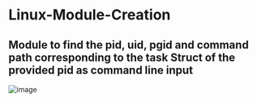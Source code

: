 # Linux-Module-Creation
## Module to find the pid, uid, pgid and command path corresponding to the task Struct of the provided pid as command line input
![image](https://user-images.githubusercontent.com/52040505/209172114-e226000f-55d1-4824-845e-ff77e77886ce.png)
